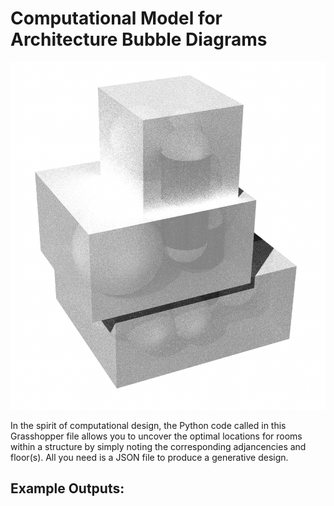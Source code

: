 <h1>Computational Model for Architecture Bubble Diagrams</h1>

<img src="Render.png">

In the spirit of computational design, the Python code called in this Grasshopper file allows 
you to uncover the optimal locations for rooms within a structure by simply noting the corresponding adjancencies and floor(s). All you need is a JSON file to produce a generative design.

<h2>Example Outputs:</h2>